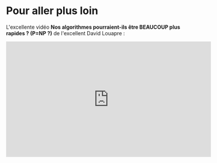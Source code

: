 # Pour aller plus loin 

L'excellente vidéo **Nos algorithmes pourraient-ils être BEAUCOUP plus rapides ? (P=NP ?)** de l'excellent David Louapre :

<iframe width="560" height="315" src="https://www.youtube.com/embed/AgtOCNCejQ8?si=AQDsO3yCt05vJCRE" title="YouTube video player" frameborder="0" allow="accelerometer; autoplay; clipboard-write; encrypted-media; gyroscope; picture-in-picture; web-share" referrerpolicy="strict-origin-when-cross-origin" allowfullscreen></iframe>
